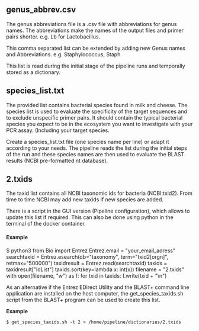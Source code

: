## genus_abbrev.csv

The genus abbreviations file is a .csv file with abbreviations for genus names.
The abbreviations make the names of the output files and primer pairs shorter.
e.g. Lb for Lactobacillus.

This comma separated list can be extended by adding new Genus names and Abbreviations.
e.g. 
Staphylococcus, Staph

This list is read during the initial stage of the pipeline runs and temporally stored as a dictionary.

## species_list.txt

The provided list contains bacterial species found in milk and cheese.
The species list is used to evaluate the specificity of the target sequences and to exclude unspecific primer pairs. It should contain the typical bacterial species you expect to be in the ecosystem you want to investigate with your PCR assay. (Including your target species.

Create a species_list.txt file (one species name per line) or adapt it according to your needs. The pipeline reads the list during the initial steps of the run and these species names are then used to evaluate the BLAST results (NCBI pre-formatted nt database).

## 2.txids

The taxid list contains all NCBI taxonomic ids for bacteria (NCBI:txid2). From time to time NCBI may add new taxids if new species are added.

There is a script in the GUI version (Pipeline configuration), which allows to update this list if required.
This can also be done using python in the terminal of the docker container.

#### Example

$ python3
from Bio import Entrez
Entrez.email = "your_email_adress"
searchtaxid = Entrez.esearch(db="taxonomy", term="txid2[orgn]", retmax="500000")
taxidresult = Entrez.read(searchtaxid)
taxids = taxidresult["IdList"]
taxids.sort(key=lambda x: int(x))
filename = "2.txids"
with open(filename, "w") as f:
    for txid in taxids:
        f.write(txid + "\n")


As an alternative if the Entrez EDirect Utility and the BLAST+ command line application are installed on the host computer, the get_species_taxids.sh script from the BLAST+ program can be used to create this list.

__Example__

    $ get_species_taxids.sh -t 2 > /home/pipeline/dictionaries/2.txids


